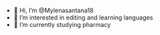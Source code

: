 - 👋 Hi, I’m @Mylenasantana18
- 👀 I’m interested in editing and learning languages 
- 🌱 I’m currently studying pharmacy 

<!---
Mylenasantana18/Mylenasantana18 is a ✨ special ✨ repository because its `README.md` (this file) appears on your GitHub profile.
You can click the Preview link to take a look at your changes.
--->
